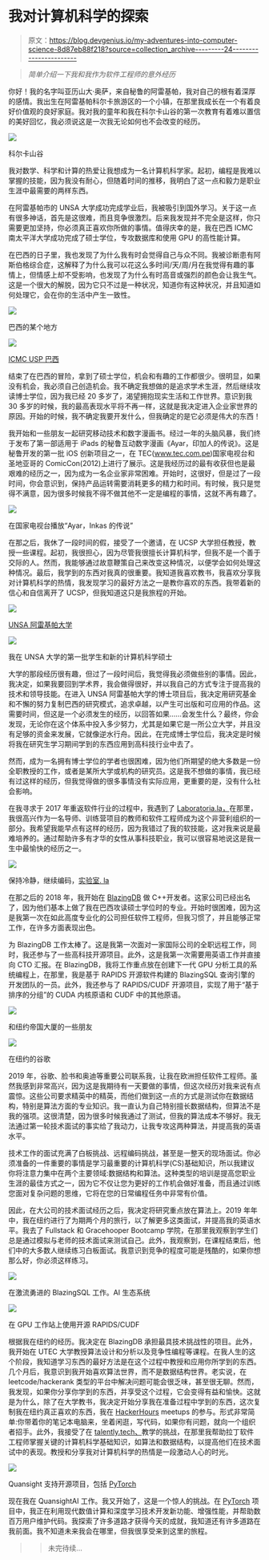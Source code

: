 # 我对计算机科学的探索

> 原文：<https://blog.devgenius.io/my-adventures-into-computer-science-8d87eb88f218?source=collection_archive---------24----------------------->

> *简单介绍一下我和我作为软件工程师的意外经历*

你好！我的名字叫亚历山大·奥萨，来自秘鲁的阿雷基帕，我对自己的根有着深厚的感情。我出生在阿雷基帕科尔卡旅游区的一个小镇，在那里我成长在一个有着良好价值观的良好家庭。我对我的童年和我在科尔卡山谷的第一次教育有着难以置信的美好回忆，我必须说这是一次我无论如何也不会改变的经历。

![](img/76ff3359c6e3489c2cf7ace36fe0b715.png)

科尔卡山谷

我对数学、科学和计算的热爱让我想成为一名计算机科学家。起初，编程是我难以掌握的技能，因为我没有耐心，但随着时间的推移，我明白了这一点和毅力是职业生涯中最需要的两样东西。

在阿雷基帕市的 UNSA 大学成功完成学业后，我被吸引到国外学习。关于这一点有很多神话，首先是这很难，而且竞争很激烈。后来我发现并不完全是这样，你只需要更加坚持，你必须真正喜欢你所做的事情。值得庆幸的是，我在巴西 ICMC 南太平洋大学成功完成了硕士学位，专攻数据库和使用 GPU 的高性能计算。

在巴西的日子里，我也发现了为什么我有时会觉得自己与众不同。我被诊断患有阿斯伯格综合症，这解释了为什么我可以花这么多时间/天/周/月在我觉得有趣的事情上，但情感上却不受影响，也发现了为什么有时高音或强烈的颜色会让我生气。这是一个很大的解脱，因为它只不过是一种状况，知道你有这种状况，并且知道如何处理它，会在你的生活中产生一致性。

![](img/0e0f917162f5e0614fc57e94e728d5f7.png)

巴西的某个地方

![](img/042f9d055c10ebb4a5cc5bd42c93e144.png)

[ICMC USP 巴西](https://www.icmc.usp.br/)

结束了在巴西的冒险，拿到了硕士学位，机会和有趣的工作都很少。很明显，如果没有机会，我必须自己创造机会。我不确定我想做的是追求学术生涯，然后继续攻读博士学位，因为我已经 20 多岁了，渴望拥抱现实生活和工作世界。意识到我 30 多岁的时候，我的最高表现水平将不再一样，这就是我决定进入企业家世界的原因。开始的时候，我不确定我要开发什么，但我确定的是它必须是伟大的东西！

我开始和一些朋友一起研究移动技术和数字漫画书。经过一年的头脑风暴，我们终于发布了第一部适用于 iPads 的秘鲁互动数字漫画《Ayar，印加人的传说》。这是秘鲁开发的第一批 iOS 创新项目之一，在 TEC(www.tec.com.pe)国家电视台和圣地亚哥的 ComicCon(2012)上进行了展示。这是我经历过的最有收获但也是最艰难的经历之一，因为成为一名企业家非常困难。开始时，这很好，但是过了一段时间，你会意识到，保持产品运转需要消耗更多的精力和时间。有时候，我只是觉得不满意，因为很多时候我不得不做其他不一定是编程的事情，这就不再有趣了。

![](img/2167e1e4bca1783828db718abaac4379.png)

在国家电视台播放“Ayar，Inkas 的传说”

在那之后，我休了一段时间的假，接受了一个邀请，在 UCSP 大学担任教授，教授一些课程。起初，我很担心，因为尽管我很擅长计算机科学，但我不是一个善于交际的人。然而，我能够通过故意鞭策自己来改变这种情况，以便学会如何处理这种情况。最后，我学到的东西对我真的很重要。我知道我喜欢教书，我喜欢分享我对计算机科学的热情，我发现学习的最好方法之一是教你喜欢的东西。我带着新的信心和自信离开了 UCSP，但我知道这只是我旅程的开始。

![](img/7c8c2cb955ae60fc747384d080441047.png)

[UNSA 阿雷基帕大学](https://www.unsa.edu.pe/en/)

![](img/6fd764310a2ef577a1c8c4fab81b2e5d.png)

我在 UNSA 大学的第一批学生和新的计算机科学硕士

大学的那段经历很有趣，但过了一段时间后，我觉得我必须做些别的事情。因此，我决定，如果我要回到学术界，我会做得很好，并以我自己的方式专注于提高我的技术和领导技能。在进入 UNSA 阿雷基帕大学的博士项目后，我决定用研究基金和不懈的努力复制巴西的研究模式，追求卓越，以产生可出版和可应用的作品。这需要时间，但这是一个必须发生的经历，以回答如果……会发生什么？最终，你会发现，无论你在这个体系中投入多少努力，尤其是如果它是一所公立大学，并且没有足够的资金来发展，它就像逆水行舟。因此，在完成博士学位后，我决定是时候将我在研究生学习期间学到的东西应用到高科技行业中去了。

然而，成为一名拥有博士学位的学者也很困难，因为他们所期望的绝大多数是一份全职教授的工作，或者是某所大学或机构的研究员。这是我不想做的事情，我已经有过这样的经历，但我觉得做的很多事情没有实际应用，更重要的是，没有什么社会影响。

在我寻求于 2017 年重返软件行业的过程中，我遇到了 [Laboratoria.la，](http://laboratoria.la/)在那里，我很高兴作为一名导师、训练营项目的教师和软件工程师成为这个非营利组织的一部分。我希望我能早点有这样的经历，因为我错过了我的软技能，这对我来说是最难培养的。通过帮助许多有才华的女性从事科技职业，我可以很容易地说这是我一生中最愉快的经历之一。

![](img/f031fce3e00c59d9807120cc7b6521a5.png)

保持冷静，继续编码，[实验室. la](http://www.laboratori.la/)

在那之后的 2018 年，我开始在 [BlazingDB](http://blazingsql.com/) 做 C++开发者。这家公司已经出名了，因为他们基本上做了我在巴西攻读硕士学位时的专业。开始时很困难，因为这是我第一次在如此高度专业化的公司担任软件工程师，但我习惯了，并且能够正常工作，在许多方面表现出色。

为 BlazingDB 工作太棒了。这是我第一次面对一家国际公司的全职远程工作，同时，我还参与了一些高科技开源项目。此外，这是我第一次需要用英语工作并直接向 CTO 汇报。在 BlazingDB，我将工作重点放在创建下一代 GPU 分析工具的系统编程上，在那里，我是基于 RAPIDS 开源软件构建的 BlazingSQL 查询引擎的开发团队的一员。此外，我还参与了 RAPIDS/CUDF 开源项目，实现了用于“基于排序的分组”的 CUDA 内核原语和 CUDF 中的其他原语。

![](img/cbdabbeb7e6796617b96f4a80623083f.png)

和纽约帝国大厦的一些朋友

![](img/6c3c6b4c5dd69d9641603a2cd3670edb.png)

在纽约的谷歌

2019 年，谷歌、脸书和奥迪等重要公司联系我，让我在欧洲担任软件工程师。虽然我感到非常高兴，因为这是我期待有一天要做的事情，但这次经历对我来说有点震惊。这些公司要求精英中的精英，而他们做到这一点的方式是测试你在数据结构，特别是算法方面的专业知识。我一直认为自己特别擅长数据结构，但算法不是我的强项。这很清楚，因为很多时候我通过了测试，但我的算法成本不够好。我无法通过第一轮技术面试的事实给了我动力，让我专攻这两种算法，并提高我的英语水平。

技术工作的面试充满了白板挑战、远程编码挑战，甚至是一整天的现场面试。你必须准备的一件重要的事情是学习最重要的计算机科学(CS)基础知识，所以我建议你将注意力集中在两个主要领域:数据结构和算法。这种类型的培训是提高您职业生涯的最佳方式之一，因为它不仅让您为更好的工作机会做好准备，而且通过训练您面对复杂问题的思维，它将在您的日常编程任务中非常有价值。

因此，在大公司的技术面试经历之后，我决定将研究重点放在算法上。2019 年年中，我在纽约进行了为期两个月的旅行，以了解更多这类面试，并提高我的英语水平。我去了 Fullstack 和 Gracehooper Bootcamp 学院，在那里我观察到学生们总是通过模拟与老师的技术面试来测试自己。此外，我观察到，在课程结束后，他们中的大多数人继续练习白板面试。我意识到竞争的程度可能是残酷的，如果你想那么好，你必须这样练习。

![](img/5bb1e9ba17668045863dfeb13266362c.png)

在激流勇进的 BlazingSQL 工作。AI 生态系统

![](img/b819b2cd87c24eb72caef9ebaaec09b4.png)

在 GPU 工作站上使用开源 RAPIDS/CUDF

根据我在纽约的经历。我决定在 BlazingDB 承担最具技术挑战性的项目。此外，我开始在 UTEC 大学教授算法设计和分析以及竞争性编程等课程。在我人生的这个阶段，我知道学习东西的最好方法是在这个过程中教授和应用你所学到的东西。几个月后，我意识到我开始喜欢算法世界，而不是数据结构世界。老实说，在 leetcode/hackerank 类型的平台中解决问题可能会很乏味，甚至很无聊。然而，我发现，如果你分享你学到的东西，并享受这个过程，它会变得有益和愉快。这就是为什么，除了在大学教书，我决定开始分享我在准备过程中学到的东西，这次复制我在纽约真正喜欢的东西，我在 [HackerHours](https://hackerhours.org/) meetups 的参与。形式非常简单:你带着你的笔记本电脑来，坐着闲逛，写代码，如果你有问题，就向一个组织者招手。此外，我接受了在 [talently.tech、](http://talently.tech/)教学的挑战，在那里我帮助拉丁软件工程师掌握关键的计算机科学基础知识，如算法和数据结构，以提高他们在技术面试中的表现。教授和分享我对计算机科学的热情是一段激动人心的时光。

![](img/c30497cea50a142feeb24d10b7843203.png)

Quansight 支持开源项目，包括 [PyTorch](http://pytorch.org/)

现在我在 QuansightAI 工作。我又开始了，这是一个惊人的挑战。在 [PyTorch](http://pytorch.org/) 项目中，我正在利用现代数值计算和深度学习技术开发新功能、增强性能，并帮助数百万用户维护代码。我探索了许多道路才获得今天的成就，我知道还有许多道路在我前面。我不知道未来我会在哪里，但我很享受来到这里的旅程。

>>未完待续…